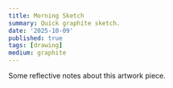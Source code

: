 ```yaml
---
title: Morning Sketch
summary: Quick graphite sketch.
date: '2025-10-09'
published: true
tags: [drawing]
medium: graphite
---
```

Some reflective notes about this artwork piece.
